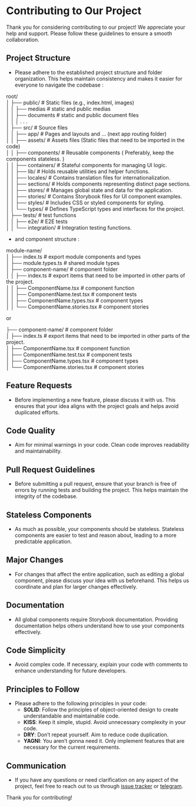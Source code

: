 # Contributing to Our Project

Thank you for considering contributing to our project! We appreciate your help and support. Please follow these guidelines to ensure a smooth collaboration.

## Project Structure

-  Please adhere to the established project structure and folder organization. This helps maintain consistency and makes it easier for everyone to navigate the codebase :

root/<br/>
│ ├── public/ # Static files (e.g., index.html, images)<br/>
│ │ ├── medias # static and public medias<br/>
│ │ ├── documents # static and public document files<br/>
│ │ │ . . .<br/>
│ ├── src/ # Source files<br/>
│ │ ├── app/ # Pages and layouts and ... (next app routing folder)<br/>
│ │ ├── assets/ # Assets files (Static files that need to be imported in the code)<br/>
│ │ ├── components/ # Reusable components ( Preferably, keep the components stateless. )<br/>
│ │ ├── containers/ # Stateful components for managing UI logic.<br/>
│ │ ├── lib/ # Holds reusable utilities and helper functions.<br/>
│ │ ├── locales/ # Contains translation files for internationalization.<br/>
│ │ ├── sections/ # Holds components representing distinct page sections.<br/>
│ │ ├── stores/ # Manages global state and data for the application.<br/>
│ │ ├── stories/ # Contains Storybook files for UI component examples.<br/>
│ │ ├── styles/ # Includes CSS or styled components for styling.<br/>
│ │ └── types/ # Defines TypeScript types and interfaces for the project.<br/>
│ ├── tests/ # test functions<br/>
│ │ ├── e2e/ # E2E tests<br/>
│ │ └── integration/ # Integration testing functions.<br/>

-  and component structure :

module-name/<br/>
│ ├── index.ts # export module components and types <br/>
│ ├── module.types.ts # shared module types <br/>
│ ├── component-name/ # component folder <br/>
│ │ ├── index.ts # export items that need to be imported in other parts of the project. <br/>
│ │ ├── ComponentName.tsx # component function <br/>
│ │ ├── ComponentName.test.tsx # component tests <br/>
│ │ ├── ComponentName.types.tsx # component types <br/>
│ │ └── ComponentName.stories.tsx # component stories <br/>

or

├── component-name/ # component folder<br/>
│ ├── index.ts # export items that need to be imported in other parts of the project.<br/>
│ ├── ComponentName.tsx # component function<br/>
│ ├── ComponentName.test.tsx # component tests<br/>
│ ├── ComponentName.types.tsx # component types<br/>
│ └── ComponentName.stories.tsx # component stories<br/>

## Feature Requests

-  Before implementing a new feature, please discuss it with us. This ensures that your idea aligns with the project goals and helps avoid duplicated efforts.

## Code Quality

-  Aim for minimal warnings in your code. Clean code improves readability and maintainability.

## Pull Request Guidelines

-  Before submitting a pull request, ensure that your branch is free of errors by running tests and building the project. This helps maintain the integrity of the codebase.

## Stateless Components

-  As much as possible, your components should be stateless. Stateless components are easier to test and reason about, leading to a more predictable application.

## Major Changes

-  For changes that affect the entire application, such as editing a global component, please discuss your idea with us beforehand. This helps us coordinate and plan for larger changes effectively.

## Documentation

-  All global components require Storybook documentation. Providing documentation helps others understand how to use your components effectively.

## Code Simplicity

-  Avoid complex code. If necessary, explain your code with comments to enhance understanding for future developers.

## Principles to Follow

-  Please adhere to the following principles in your code:
   -  **SOLID**: Follow the principles of object-oriented design to create understandable and maintainable code.
   -  **KISS**: Keep it simple, stupid. Avoid unnecessary complexity in your code.
   -  **DRY**: Don’t repeat yourself. Aim to reduce code duplication.
   -  **YAGNI**: You aren’t gonna need it. Only implement features that are necessary for the current requirements.

## Communication

-  If you have any questions or need clarification on any aspect of the project, feel free to reach out to us through [issue tracker](https://github.com/CleverDevsCommunity/odin-front/issues) or [telegram](https://t.me/+PCmSPD_byMI5MzJk).

Thank you for contributing!

